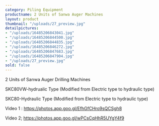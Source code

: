 ```yaml
---
category: Piling Equipment
productname: 2 Units of Sanwa Auger Machines
layout: product
thumbnail: "/uploads/27_preview.jpg"
detailpictures:
- "/uploads/16485206843041.jpg"
- "/uploads/16485206844500.jpg"
- "/uploads/16485206844835.jpg"
- "/uploads/16485206846272.jpg"
- "/uploads/16485206847683.jpg"
- "/uploads/16485206847904.jpg"
- "/uploads/27_preview.jpg"
sold: false
---
```


2 Units of Sanwa Auger Drilling Machines

SKC80VW-hydrualic Type (Modified from Electric type to hydraulic type)

SKC80-Hydraulic Type (Modified from Electric type to hydraulic type)

Video 1 : https://photos.app.goo.gl/EfhGfCHro9sQCSgh8

Video 2; https://photos.app.goo.gl/wPCsCqHhR5UYgY4f9

 



